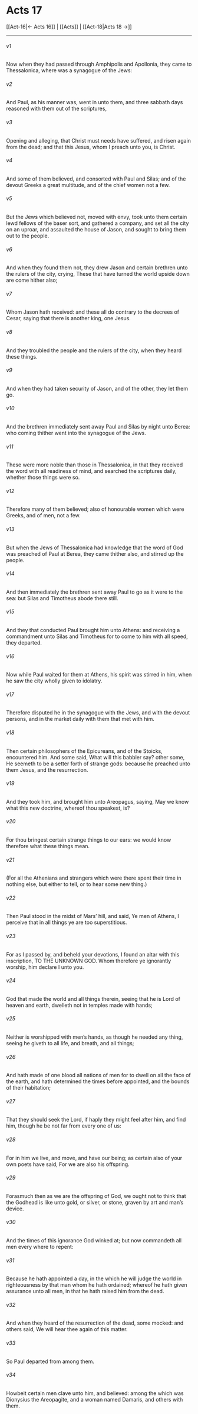 # Acts 17

[[Act-16|← Acts 16]] | [[Acts]] | [[Act-18|Acts 18 →]]
***

###### v1
Now when they had passed through Amphipolis and Apollonia, they came to Thessalonica, where was a synagogue of the Jews:
###### v2
And Paul, as his manner was, went in unto them, and three sabbath days reasoned with them out of the scriptures,
###### v3
Opening and alleging, that Christ must needs have suffered, and risen again from the dead; and that this Jesus, whom I preach unto you, is Christ.
###### v4
And some of them believed, and consorted with Paul and Silas; and of the devout Greeks a great multitude, and of the chief women not a few.
###### v5
But the Jews which believed not, moved with envy, took unto them certain lewd fellows of the baser sort, and gathered a company, and set all the city on an uproar, and assaulted the house of Jason, and sought to bring them out to the people.
###### v6
And when they found them not, they drew Jason and certain brethren unto the rulers of the city, crying, These that have turned the world upside down are come hither also;
###### v7
Whom Jason hath received: and these all do contrary to the decrees of Cesar, saying that there is another king, one Jesus.
###### v8
And they troubled the people and the rulers of the city, when they heard these things.
###### v9
And when they had taken security of Jason, and of the other, they let them go.
###### v10
And the brethren immediately sent away Paul and Silas by night unto Berea: who coming thither went into the synagogue of the Jews.
###### v11
These were more noble than those in Thessalonica, in that they received the word with all readiness of mind, and searched the scriptures daily, whether those things were so.
###### v12
Therefore many of them believed; also of honourable women which were Greeks, and of men, not a few.
###### v13
But when the Jews of Thessalonica had knowledge that the word of God was preached of Paul at Berea, they came thither also, and stirred up the people.
###### v14
And then immediately the brethren sent away Paul to go as it were to the sea: but Silas and Timotheus abode there still.
###### v15
And they that conducted Paul brought him unto Athens: and receiving a commandment unto Silas and Timotheus for to come to him with all speed, they departed.
###### v16
Now while Paul waited for them at Athens, his spirit was stirred in him, when he saw the city wholly given to idolatry.
###### v17
Therefore disputed he in the synagogue with the Jews, and with the devout persons, and in the market daily with them that met with him.
###### v18
Then certain philosophers of the Epicureans, and of the Stoicks, encountered him. And some said, What will this babbler say? other some, He seemeth to be a setter forth of strange gods: because he preached unto them Jesus, and the resurrection.
###### v19
And they took him, and brought him unto Areopagus, saying, May we know what this new doctrine, whereof thou speakest, is? 
###### v20
For thou bringest certain strange things to our ears: we would know therefore what these things mean.
###### v21
(For all the Athenians and strangers which were there spent their time in nothing else, but either to tell, or to hear some new thing.)
###### v22
Then Paul stood in the midst of Mars’ hill, and said, Ye men of Athens, I perceive that in all things ye are too superstitious.
###### v23
For as I passed by, and beheld your devotions, I found an altar with this inscription, TO THE UNKNOWN GOD. Whom therefore ye ignorantly worship, him declare I unto you.
###### v24
God that made the world and all things therein, seeing that he is Lord of heaven and earth, dwelleth not in temples made with hands;
###### v25
Neither is worshipped with men’s hands, as though he needed any thing, seeing he giveth to all life, and breath, and all things;
###### v26
And hath made of one blood all nations of men for to dwell on all the face of the earth, and hath determined the times before appointed, and the bounds of their habitation;
###### v27
That they should seek the Lord, if haply they might feel after him, and find him, though he be not far from every one of us:
###### v28
For in him we live, and move, and have our being; as certain also of your own poets have said, For we are also his offspring.
###### v29
Forasmuch then as we are the offspring of God, we ought not to think that the Godhead is like unto gold, or silver, or stone, graven by art and man’s device.
###### v30
And the times of this ignorance God winked at; but now commandeth all men every where to repent:
###### v31
Because he hath appointed a day, in the which he will judge the world in righteousness by that man whom he hath ordained; whereof he hath given assurance unto all men, in that he hath raised him from the dead.
###### v32
And when they heard of the resurrection of the dead, some mocked: and others said, We will hear thee again of this matter. 
###### v33
So Paul departed from among them.
###### v34
Howbeit certain men clave unto him, and believed: among the which was Dionysius the Areopagite, and a woman named Damaris, and others with them. 
